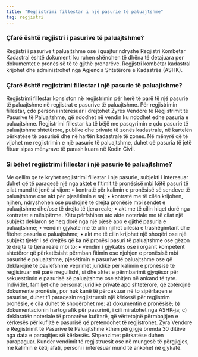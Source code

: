 ```yaml
---
title: "Regjistrimi fillestar i një pasurie të paluajtshme"
tag: regjistri
---
```


### Çfarë është regjistri i pasurive të paluajtshme?

Regjistri i pasurive t paluajtshme ose i quajtur ndryshe Regjistri Kombetar Kadastral është dokumenti ku ruhen shënohen të dhëna të detajuara per dokumentet e pronësisë të të gjithë pronarëve. Regjistri kombëtar kadastral krijohet dhe administrohet nga Agjencia Shtetërore e Kadastrës (ASHK).

### Çfarë është regjistrimi fillestar i një pasurie të paluajtshme?

Regjistrimi fillestar konsiston në regjistrimin për herë të parë të një pasurie të paluajtshme në regjistrat e pasurive të paluajtshme. Për regjistrimin fillestar, çdo person i interesuar i drejtohet Zyrës Vendore të Regjistrimit të Pasurive të Paluajtshme, që ndodhet në vendin ku ndodhet edhe pasuria e paluajtshme. Regjistrimi fillestar ka të bëjë me pasqyrimin e çdo pasurie të paluajtshme shtetërore, publike dhe private të zonës kadastrale, në kartelën përkatëse të pasurisë dhe në hartën kadastrale të zones. Në mënyrë që të vijohet me regjistrimin e një pasurie të paluajtshme, duhet që pasuria të jetë fituar sipas mënyrave të parashikuara në Kodin Civil.


### Si bëhet regjistrimi fillestar i një pasurie të paluajtshme?

Me qellim qe te kryhet regjistrimi fillestar i nje pasurie, subjekti i interesuar duhet që të paraqesë një nga aktet e fitimit të pronësisë mbi këtë pasuri të cilat mund të jenë si vijon:
•	kontratë për kalimin e pronësisë së sendeve të paluajtshme ose akt për pjesëtimin e saj;
•	kontratë me të cilën krijohen, njihen, ndryshohen ose pushojnë të drejta pronësie mbi sendet e paluajtshme dhe/ose të drejta të tjera reale;
•	akt me të cilin hiqet dorë nga kontratat e mësipërme. Këtu përfshihen ato akte noteriale me të cilat një subjekt deklaron se heq dorë nga një pjesë apo e gjithë pasuria e paluajtshme;
•	vendim gjykate me të cilin njihet cilësia e trashëgimtarit dhe fitohet pasuria e paluajtshme;
•	akt me të cilin krijohet një shoqëri ose një subjekt tjetër i së drejtës që ka në pronësi pasuri të paluajtshme ose gëzon të drejta të tjera reale mbi to;
•	vendim i gjykatës ose i organit kompetent shtetëror që përkatësisht përmban fitimin ose njohjen e pronësisë mbi pasuritë e paluajtshme, pjesëtimin e pasurive të paluajtshme ose që deklarojnë të pavlefshme veprimet juridike për kalimin e pronësisë të regjistruar më parë rregullisht, si dhe aktet e përmbarimit gjyqësor për sekuestrimin e pasurisë së paluajtshme ose shitjen në ankand të tyre.
Individët, familjet dhe personat juridikë privatë apo shtetërorë, që zotërojnë dokumente pronësie, por nuk kanë të përcaktuar në to sipërfaqen e pasurise, duhet t’i paraqesin regjistruesit një kërkesë për regjistrim pronësie, e cila duhet të shoqërohet me: a) dokumentin e pronësisë; b) dokumentacionin hartografik për pasurinë, i cili miratohet nga ASHK-ja; c) deklaratën noteriale të pronarëve kufitarë, që vërtetojnë përmbajtjen e kërkesës për kufijtë e pasurisë që pretendohet të regjistrohet.
Zyra Vendore e Regjistrimit të Pasurive të Paluajtshme kthen përgjigje brenda 30 ditëve nga data e paraqitjes së kërkesës. Shpenzimet përkatëse duhen parapaguar. Kundër vendimit të regjistruesit ose në mungesë të përgjigjes, me kalimin e këtij afati, personi i interesuar mund të ankohet në gjykatë.
